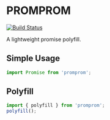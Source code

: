 PROMPROM
========

[![Build Status](https://travis-ci.org/davinche/promprom.svg?branch=master)](https://travis-ci.org/davinche/promprom)

A lightweight promise polyfill.


## Simple Usage ##

```js
import Promise from 'promprom';
```

## Polyfill ##

```js
import { polyfill } from 'promprom';
polyfill();
```
